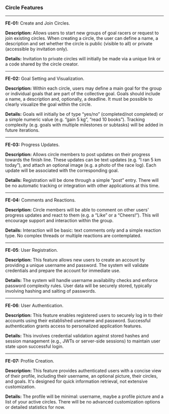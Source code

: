 ### Circle Features

****

**FE-01:** Create and Join Circles.

**Description:** Allows users to start new groups of goal racers or request to join existing circles. When creating a circle, the user can define a name, a description and set whether the circle is public (visible to all) or private (accessible by invitation only).

**Details:** Invitation to private circles will initially be made via a unique link or a code shared by the circle creator.

****

**FE-02:** Goal Setting and Visualization.

**Description:** Within each circle, users may define a main goal for the group or individual goals that are part of the collective goal. Goals should include a name, a description and, optionally, a deadline. It must be possible to clearly visualize the goal within the circle.

**Details:** Goals will initially be of type “yes/no” (completed/not completed) or a simple numeric value (e.g. “gain 5 kg”, “read 10 books”). Tracking complexity (e.g. goals with multiple milestones or subtasks) will be added in future iterations.

****

**FE-03:** Progress Updates.

**Description:** Allows circle members to post updates on their progress towards the finish line. These updates can be text updates (e.g. “I ran 5 km today”), and attach an optional image (e.g. a photo of the race log). Each update will be associated with the corresponding goal.

**Details:** Registration will be done through a simple “post” entry. There will be no automatic tracking or integration with other applications at this time.

****

**FE-04:** Comments and Reactions.

**Description:** Circle members will be able to comment on other users' progress updates and react to them (e.g. a “Like” or a “Cheers!”). This will encourage support and interaction within the group.

**Details:** Interaction will be basic: text comments only and a simple reaction type. No complex threads or multiple reactions are contemplated.

****

**FE-05**: User Registration.

**Description:** This feature allows new users to create an account by providing a unique username and password. The system will validate credentials and prepare the account for immediate use.

**Details:** The system will handle username availability checks and enforce password complexity rules. User data will be securely stored, typically involving hashing and salting of passwords.

****

**FE-06**: User Authentication.

**Description:** This feature enables registered users to securely log in to their accounts using their established username and password. Successful authentication grants access to personalized application features.

**Details:** This involves credential validation against stored hashes and session management (e.g., JWTs or server-side sessions) to maintain user state upon successful login.

****

**FE-07:** Profile Creation.

**Description:** This feature provides authenticated users with a concise view of their profile, including their username, an optional picture, their circles, and goals. It's designed for quick information retrieval, not extensive customization.

**Details:** The profile will be minimal: username, maybe a profile picture and a list of your active circles. There will be no advanced customization options or detailed statistics for now.